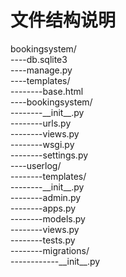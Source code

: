 文件结构说明 
=======================
bookingsystem/<br />
----db.sqlite3<br />
----manage.py<br />
----templates/<br />
--------base.html<br />
----bookingsystem/<br />
--------\_\_init\_\_.py<br />
--------urls.py<br />
--------views.py<br />
--------wsgi.py<br />
--------settings.py<br />
----userlog/<br />
--------templates/<br />
--------\_\_init\_\_.py<br />
--------admin.py<br />
--------apps.py<br />
--------models.py<br />
--------views.py<br />
--------tests.py<br />
--------migrations/<br />
------------\_\_init\_\_.py<br />


